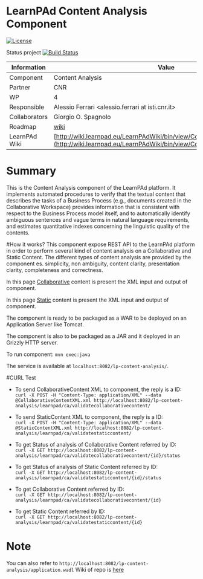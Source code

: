 LearnPAd Content Analysis Component
==================
[![License](https://img.shields.io/badge/License-GPL-blue.svg)](https://github.com/ISTI-FMT-LearnPAd/ContentAnalysisComponent/blob/master/LICENSE) 



Status project [![Build Status](https://travis-ci.org/ISTI-FMT-LearnPAd/ContentAnalysisComponent.svg?branch=RESTinterface)](https://travis-ci.org/ISTI-FMT-LearnPAd/ContentAnalysisComponent)

Information   | Value
------------- | --------
Component     | Content Analysis
Partner       | CNR
WP            | 4
Responsible   | Alessio Ferrari <alessio.ferrari at isti.cnr.it>
Collaborators | Giorgio O. Spagnolo <spagnolo at isti.cnr.it>
Roadmap       | [wiki](https://github.com/ISTI-FMT-LearnPAd/ContentAnalysisComponent/wiki)
LearnPAd Wiki | [http://wiki.learnpad.eu/LearnPAdWiki/bin/view/Component/Content+Analysis](http://wiki.learnpad.eu/LearnPAdWiki/bin/view/Component/Content+Analysis)

# Summary
This is the Content Analysis component of the LearnPAd platform. It implements automated procedures to verify that the textual content that describes the tasks of a
Business Process (e.g., documents created in the Collaborative Workspace) provides information
that is consistent with respect to the Business Process model itself, and to automatically identify
ambiguous sentences and vague terms in natural language requirements, and estimates quantitative
indexes concerning the linguistic quality of the contents. 

#How it works?
This component expose REST API to the LearnPAd platform 
in order to perform several kind of content analysis on a Collaborative and Static Content. 
The different types of content analysis are provided by the component es. simplicity, non ambiguity, content clarity, presentation clarity, completeness and correctness.

In this page [Collaborative](http://wiki.learnpad.eu/LearnPAdWiki/bin/view/Component/Collaborative+Content+Analysis) content is present the XML input and output of component.

In this page [Static](http://wiki.learnpad.eu/LearnPAdWiki/bin/view/Component/Static+Content+Analysis) content is present the XML input and output of component.

The component is ready to be packaged as a WAR to be deployed on an Application Server like Tomcat.

The component is also to be packaged as a JAR and it deployed in an Grizzly HTTP server.

To run component: `mvn exec:java`

The service is available at `localhost:8082/lp-content-analysis/`.



#CURL Test
 * To send CollaborativeContent XML to component, the reply is a ID:  
`curl -X POST -H "Content-Type: application/XML" --data @CollaborativeContentXML.xml http://localhost:8082/lp-content-analysis/learnpad/ca/validatecollaborativecontent/`

* To send StaticContent XML to component, the reply is a ID:  
`curl -X POST -H "Content-Type: application/XML" --data @StaticContentXML.xml http://localhost:8082/lp-content-analysis/learnpad/ca/validatestaticcontent/`

* To get Status of analysis of Collaborative Content referred by ID:  
`curl -X GET http://localhost:8082/lp-content-analysis/learnpad/ca/validatecollaborativecontent/{id}/status`

* To get Status of analysis of Static Content referred by ID:  
`curl -X GET http://localhost:8082/lp-content-analysis/learnpad/ca/validatestaticcontent/{id}/status`

* To get Collaborative Content referred by ID:  
`curl -X GET http://localhost:8082/lp-content-analysis/learnpad/ca/validatecollaborativecontent/{id}`
* To get Static Content referred by ID:  
`curl -X GET http://localhost:8082/lp-content-analysis/learnpad/ca/validatestaticcontent/{id}`


# Note
You can also refer to 
`http://localhost:8082/lp-content-analysis/application.wadl`
Wiki of repo is [here](https://github.com/ISTI-FMT-LearnPAd/ContentAnalysisComponent/wiki)


